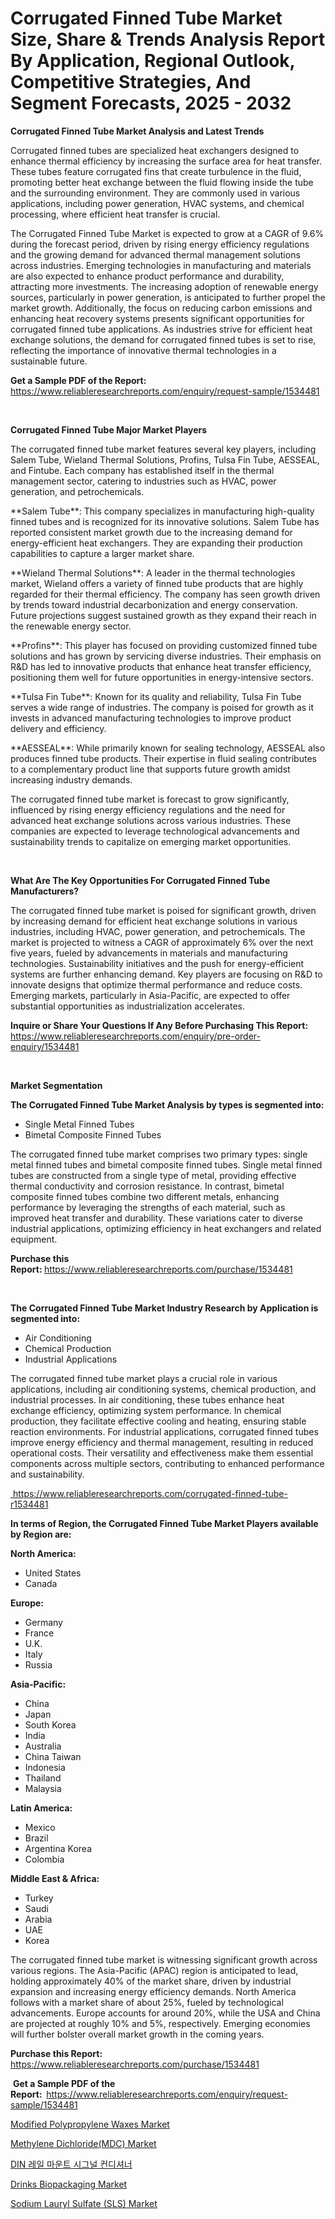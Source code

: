 <p><h1>Corrugated Finned Tube Market Size, Share & Trends Analysis Report By Application, Regional Outlook, Competitive Strategies, And Segment Forecasts, 2025 - 2032</h1></p><p><strong>Corrugated Finned Tube Market Analysis and Latest Trends</strong></p>
<p><p>Corrugated finned tubes are specialized heat exchangers designed to enhance thermal efficiency by increasing the surface area for heat transfer. These tubes feature corrugated fins that create turbulence in the fluid, promoting better heat exchange between the fluid flowing inside the tube and the surrounding environment. They are commonly used in various applications, including power generation, HVAC systems, and chemical processing, where efficient heat transfer is crucial.</p><p>The Corrugated Finned Tube Market is expected to grow at a CAGR of 9.6% during the forecast period, driven by rising energy efficiency regulations and the growing demand for advanced thermal management solutions across industries. Emerging technologies in manufacturing and materials are also expected to enhance product performance and durability, attracting more investments. The increasing adoption of renewable energy sources, particularly in power generation, is anticipated to further propel the market growth. Additionally, the focus on reducing carbon emissions and enhancing heat recovery systems presents significant opportunities for corrugated finned tube applications. As industries strive for efficient heat exchange solutions, the demand for corrugated finned tubes is set to rise, reflecting the importance of innovative thermal technologies in a sustainable future.</p></p>
<p><strong>Get a Sample PDF of the Report:&nbsp;</strong> <a href="https://www.reliableresearchreports.com/enquiry/request-sample/1534481?utm_campaign=38&utm_medium=2&utm_source=Github&utm_content=ia&utm_term=03042025&utm_id=corrugated-finned-tube">https://www.reliableresearchreports.com/enquiry/request-sample/1534481</a></p>
<p>&nbsp;</p>
<p><strong>Corrugated Finned Tube Major Market Players</strong></p>
<p><p>The corrugated finned tube market features several key players, including Salem Tube, Wieland Thermal Solutions, Profins, Tulsa Fin Tube, AESSEAL, and Fintube. Each company has established itself in the thermal management sector, catering to industries such as HVAC, power generation, and petrochemicals.</p><p>**Salem Tube**: This company specializes in manufacturing high-quality finned tubes and is recognized for its innovative solutions. Salem Tube has reported consistent market growth due to the increasing demand for energy-efficient heat exchangers. They are expanding their production capabilities to capture a larger market share.</p><p>**Wieland Thermal Solutions**: A leader in the thermal technologies market, Wieland offers a variety of finned tube products that are highly regarded for their thermal efficiency. The company has seen growth driven by trends toward industrial decarbonization and energy conservation. Future projections suggest sustained growth as they expand their reach in the renewable energy sector.</p><p>**Profins**: This player has focused on providing customized finned tube solutions and has grown by servicing diverse industries. Their emphasis on R&D has led to innovative products that enhance heat transfer efficiency, positioning them well for future opportunities in energy-intensive sectors.</p><p>**Tulsa Fin Tube**: Known for its quality and reliability, Tulsa Fin Tube serves a wide range of industries. The company is poised for growth as it invests in advanced manufacturing technologies to improve product delivery and efficiency.</p><p>**AESSEAL**: While primarily known for sealing technology, AESSEAL also produces finned tube products. Their expertise in fluid sealing contributes to a complementary product line that supports future growth amidst increasing industry demands.</p><p>The corrugated finned tube market is forecast to grow significantly, influenced by rising energy efficiency regulations and the need for advanced heat exchange solutions across various industries. These companies are expected to leverage technological advancements and sustainability trends to capitalize on emerging market opportunities.</p></p>
<p>&nbsp;</p>
<p><strong>What Are The Key Opportunities For Corrugated Finned Tube Manufacturers?</strong></p>
<p><p>The corrugated finned tube market is poised for significant growth, driven by increasing demand for efficient heat exchange solutions in various industries, including HVAC, power generation, and petrochemicals. The market is projected to witness a CAGR of approximately 6% over the next five years, fueled by advancements in materials and manufacturing technologies. Sustainability initiatives and the push for energy-efficient systems are further enhancing demand. Key players are focusing on R&D to innovate designs that optimize thermal performance and reduce costs. Emerging markets, particularly in Asia-Pacific, are expected to offer substantial opportunities as industrialization accelerates.</p></p>
<p><strong>Inquire or Share Your Questions If Any Before Purchasing This Report:</strong> <a href="https://www.reliableresearchreports.com/enquiry/pre-order-enquiry/1534481?utm_campaign=38&utm_medium=2&utm_source=Github&utm_content=ia&utm_term=03042025&utm_id=corrugated-finned-tube">https://www.reliableresearchreports.com/enquiry/pre-order-enquiry/1534481</a></p>
<p>&nbsp;</p>
<p><strong>Market Segmentation</strong></p>
<p><strong>The Corrugated Finned Tube Market Analysis by types is segmented into:</strong></p>
<p><ul><li>Single Metal Finned Tubes</li><li>Bimetal Composite Finned Tubes</li></ul></p>
<p><p>The corrugated finned tube market comprises two primary types: single metal finned tubes and bimetal composite finned tubes. Single metal finned tubes are constructed from a single type of metal, providing effective thermal conductivity and corrosion resistance. In contrast, bimetal composite finned tubes combine two different metals, enhancing performance by leveraging the strengths of each material, such as improved heat transfer and durability. These variations cater to diverse industrial applications, optimizing efficiency in heat exchangers and related equipment.</p></p>
<p><strong>Purchase this Report:&nbsp;</strong><a href="https://www.reliableresearchreports.com/purchase/1534481?utm_campaign=38&utm_medium=2&utm_source=Github&utm_content=ia&utm_term=03042025&utm_id=corrugated-finned-tube">https://www.reliableresearchreports.com/purchase/1534481</a></p>
<p>&nbsp;</p>
<p><strong>The Corrugated Finned Tube Market Industry Research by Application is segmented into:</strong></p>
<p><ul><li>Air Conditioning</li><li>Chemical Production</li><li>Industrial Applications</li></ul></p>
<p><p>The corrugated finned tube market plays a crucial role in various applications, including air conditioning systems, chemical production, and industrial processes. In air conditioning, these tubes enhance heat exchange efficiency, optimizing system performance. In chemical production, they facilitate effective cooling and heating, ensuring stable reaction environments. For industrial applications, corrugated finned tubes improve energy efficiency and thermal management, resulting in reduced operational costs. Their versatility and effectiveness make them essential components across multiple sectors, contributing to enhanced performance and sustainability.</p></p>
<p><a href="https://www.reliableresearchreports.com/corrugated-finned-tube-r1534481?utm_campaign=38&utm_medium=2&utm_source=Github&utm_content=ia&utm_term=03042025&utm_id=corrugated-finned-tube">&nbsp;https://www.reliableresearchreports.com/corrugated-finned-tube-r1534481</a></p>
<p><strong>In terms of Region, the Corrugated Finned Tube Market Players available by Region are:</strong></p>
<p>
    <p> <strong> North America: </strong>
        <ul>
            <li>United States</li>
            <li>Canada</li>
        </ul>
        </p> 
    <p> <strong> Europe: </strong>
        <ul>
            <li>Germany</li>
            <li>France</li>
            <li>U.K.</li>
            <li>Italy</li>
            <li>Russia</li>
        </ul>
        </p> 
    <p> <strong> Asia-Pacific: </strong>
        <ul>
            <li>China</li>
            <li>Japan</li>
            <li>South Korea</li>
            <li>India</li>
            <li>Australia</li>
            <li>China Taiwan</li>
            <li>Indonesia</li>
            <li>Thailand</li>
            <li>Malaysia</li>
        </ul>
        </p> 
    <p> <strong> Latin America: </strong>
        <ul>
            <li>Mexico</li>
            <li>Brazil</li>
            <li>Argentina Korea</li>
            <li>Colombia</li>
        </ul>
        </p> 
    <p> <strong> Middle East & Africa: </strong>
        <ul>
            <li>Turkey</li>
            <li>Saudi</li>
            <li>Arabia</li>
            <li>UAE</li>
            <li>Korea</li>
        </ul>
    </p>
    </p>
<p><p>The corrugated finned tube market is witnessing significant growth across various regions. The Asia-Pacific (APAC) region is anticipated to lead, holding approximately 40% of the market share, driven by industrial expansion and increasing energy efficiency demands. North America follows with a market share of about 25%, fueled by technological advancements. Europe accounts for around 20%, while the USA and China are projected at roughly 10% and 5%, respectively. Emerging economies will further bolster overall market growth in the coming years.</p></p>
<p><strong>Purchase this Report: </strong><a href="https://www.reliableresearchreports.com/purchase/1534481?utm_campaign=38&utm_medium=2&utm_source=Github&utm_content=ia&utm_term=03042025&utm_id=corrugated-finned-tube">https://www.reliableresearchreports.com/purchase/1534481</a></p>
<p>&nbsp;<strong>Get a Sample PDF of the Report:&nbsp;&nbsp;</strong><a href="https://www.reliableresearchreports.com/enquiry/request-sample/1534481?utm_campaign=38&utm_medium=2&utm_source=Github&utm_content=ia&utm_term=03042025&utm_id=corrugated-finned-tube">https://www.reliableresearchreports.com/enquiry/request-sample/1534481</a></p>
<p><strong></strong></p>
<p><p><a href="https://github.com/sekohlorik/Market-Research-Report-List-1/blob/main/modified-polypropylene-waxes-market.md?utm_campaign=38&utm_medium=2&utm_source=Github&utm_content=ia&utm_term=03042025&utm_id=corrugated-finned-tube">Modified Polypropylene Waxes Market</a></p><p><a href="https://github.com/brabolyrah3h/Market-Research-Report-List-1/blob/main/methylene-dichloridemdc-market.md?utm_campaign=38&utm_medium=2&utm_source=Github&utm_content=ia&utm_term=03042025&utm_id=corrugated-finned-tube">Methylene Dichloride(MDC) Market</a></p><p><a href="https://github.com/laholand/Market-Research-Report-List-7/blob/main/145793651636.md?utm_campaign=38&utm_medium=2&utm_source=Github&utm_content=ia&utm_term=03042025&utm_id=corrugated-finned-tube">DIN 레일 마운트 시그널 컨디셔너</a></p><p><a href="https://github.com/avirsuckra/Market-Research-Report-List-1/blob/main/drinks-biopackaging-market.md?utm_campaign=38&utm_medium=2&utm_source=Github&utm_content=ia&utm_term=03042025&utm_id=corrugated-finned-tube">Drinks Biopackaging Market</a></p><p><a href="https://github.com/timayuethem/Market-Research-Report-List-1/blob/main/sodium-lauryl-sulfate-sls-market.md?utm_campaign=38&utm_medium=2&utm_source=Github&utm_content=ia&utm_term=03042025&utm_id=corrugated-finned-tube">Sodium Lauryl Sulfate (SLS) Market</a></p></p>